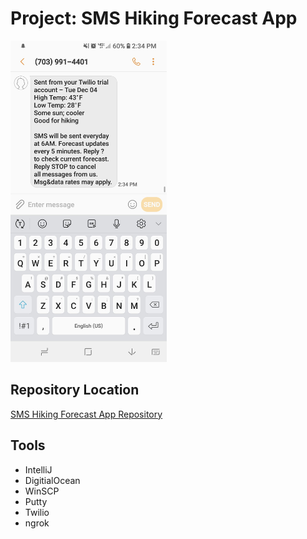 # Project: SMS Hiking Forecast App

<img src="ssapp.jpg" width="250">

## Repository Location
[SMS Hiking Forecast App Repository](https://github.com/suy703/SMS-Hiking-Forecast-App "SMS Hiking Forecast App Repository")

## Tools
<ul>
  <li>IntelliJ</li>
  <li>DigitialOcean</li>
  <li>WinSCP</li>
  <li>Putty</li>
  <li>Twilio</li>
  <li>ngrok</li>
</ul>

